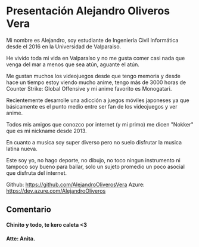 # Presentación Alejandro Oliveros Vera

Mi nombre es Alejandro, soy estudiante de Ingeniería Civil Informática desde el 2016 en la Universidad de Valparaiso.

He vivido toda mi vida en Valparaíso y no me gusta comer casi nada que venga del mar a menos que sea atún, aguante el atún.

Me gustan muchos los videojuegos desde que tengo memoria y desde hace un tiempo estoy viendo mucho anime, tengo más de 3000 horas de Counter Strike: Global Offensive y mi anime favorito es Monogatari.

Recientemente desarrolle una adicción a juegos móviles japoneses ya que básicamente es el punto medio entre ser fan de los videojuegos y ver anime.

Todos mis amigos que conozco por internet (y mi primo) me dicen "Nokker" que es mi nickname desde 2013.

En cuanto a musica soy super diverso pero no suelo disfrutar la musica latina nueva.

Este soy yo, no hago deporte, no dibujo, no toco ningun instrumento ni tampoco soy bueno para bailar, solo un sujeto promedio un poco asocial que disfruta del internet.

Github: https://github.com/AlejandroOliverosVera
Azure: https://dev.azure.com/AlejandroOliveros

## Comentario
#### Chinito y todo, te kero caleta <3
#### Atte: Anita.